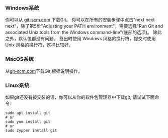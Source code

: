 ### Windows系统

你可以从 [git-scm.com](https://git-scm.com/) 下载Git。 你可以在所有的安装步骤中点击"next next next"，除了第5步"Adjusting your PATH environment"，需要选择"Run Git and associated Unix tools from the Windows command-line"(底部的选项)。 除此之外，默认值都没有问题。 签出时使用 Windows 风格的换行符，提交时使用 Unix 风格的换行符，这样比较好。

### MacOS系统

从[git-scm.com](https://git-scm.com/)下载Git,根据说明操作。

### Linux系统

如果git还没有被安装的话，你可以从你的软件包管理器中下载git, 请试试下面命令:

    sudo apt install git
    # or
    sudo yum install git
    # or
    sudo zypper install git
